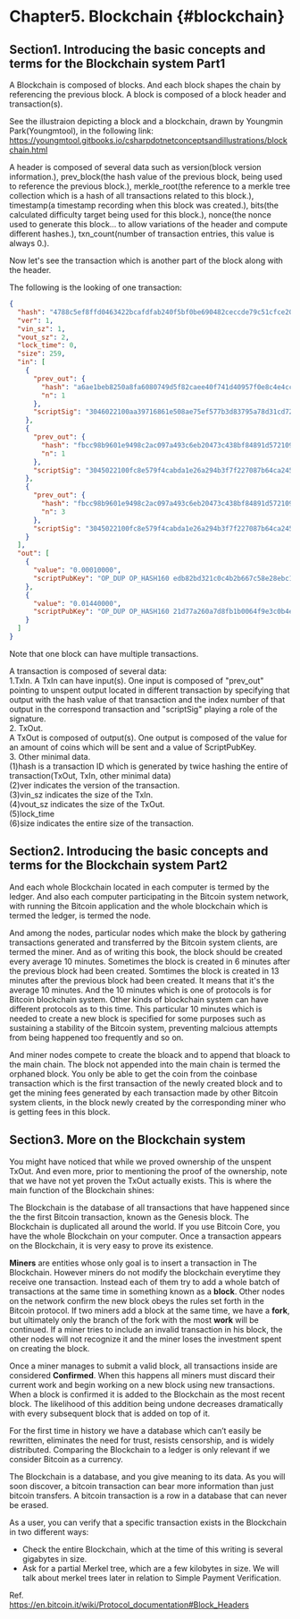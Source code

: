# Chapter5. Blockchain {#blockchain}

## Section1. Introducing the basic concepts and terms for the Blockchain system Part1 

A Blockchain is composed of blocks. And each block shapes the chain by referencing the previous block. A block is composed of a block header and transaction(s). 

See the illustraion depicting a block and a blockchain, drawn by Youngmin Park(Youngmtool), in the following link:
https://youngmtool.gitbooks.io/csharpdotnetconceptsandillustrations/blockchain.html

A header is composed of several data such as version(block version information.), prev_block(the hash value of the previous block, being used to reference the previous block.), merkle_root(the reference to a merkle tree collection which is a hash of all transactions related to this block.), timestamp(a timestamp recording when this block was created.), bits(the calculated difficulty target being used for this block.), nonce(the nonce used to generate this block… to allow variations of the header and compute different hashes.), txn_count(number of transaction entries, this value is always 0.).


Now let's see the transaction which is another part of the block along with the header.

The following is the looking of one transaction:  
```json
{
  "hash": "4788c5ef8ffd0463422bcafdfab240f5bf0be690482ceccde79c51cfce209edd",
  "ver": 1,
  "vin_sz": 1,
  "vout_sz": 2,
  "lock_time": 0,
  "size": 259,
  "in": [
    {
      "prev_out": {
        "hash": "a6ae1beb8250a8fa6080749d5f82caee40f741d40957f0e8c4e4cc88830672ad",
        "n": 1
      },
      "scriptSig": "3046022100aa39716861e508ae75ef577b3d83795a78d31cd72af0310b12ef8084cc16c9b8022100da72f62cdbd1b8d41cb4f8090e8c3b2929714279b3570962351dfbb739c2724601 0485c05717a0d35b2931c1395e9dcfffed3e67decff429477c48f6352da314c109ce0074bd1b991dd462ba16dbe9e4227193d35cc9342ea67f1b481054e345eef0"
    },
	{
      "prev_out": {
        "hash": "fbcc98b9601e9498c2ac097a493c6eb20473c438bf84891d572109335792198d",
        "n": 1
      },
      "scriptSig": "3045022100fc8e579f4cabda1e26a294b3f7f227087b64ca2451155b8747bd1f6c96780d6d022041912d38512030e1ec1d3df6b8d91d8b9aa4c564642fd7cafc48f97fd550100101 0482d593f88a39160eaed14470ee4dad283c29e88d9abb904f953115b1a93d6f3881d6f8c29c53ddb30b2d1c6b657068d60a93ed240d5efca247836f6395807bcd"
    },
	{
      "prev_out": {
        "hash": "fbcc98b9601e9498c2ac097a493c6eb20473c438bf84891d572109335792198d",
        "n": 3
      },
      "scriptSig": "3045022100fc8e579f4cabda1e26a294b3f7f227087b64ca2451155b8747bd1f6c96780d6d022041912d38512030e1ec1d3df6b8d91d8b9aa4c564642fd7cafc48f97fd550100101 0482d593f88a39160eaed14470ee4dad283c29e88d9abb904f953115b1a93d6f3881d6f8c29c53ddb30b2d1c6b657068d60a93ed240d5efca247836f6395807bcd"
    }
  ],
  "out": [
    {
      "value": "0.00010000",
      "scriptPubKey": "OP_DUP OP_HASH160 edb82bd321c0c4b2b667c58e28ebc113d9bb38cd OP_EQUALVERIFY OP_CHECKSIG"
    },
    {
      "value": "0.01440000",
      "scriptPubKey": "OP_DUP OP_HASH160 21d77a260a7d8fb1b0064f9e3c0b4e46a44e8199 OP_EQUALVERIFY OP_CHECKSIG"
    }
  ]
}
```
Note that one block can have multiple transactions.

A transaction is composed of several data:  
1.TxIn.
A TxIn can have input(s). One input is composed of "prev_out" pointing to unspent output located in different transaction by specifying that output with the hash value of that transaction and the index number of that output in the correspond transaction and "scriptSig" playing a role of the signature.  
2. TxOut.  
A TxOut is composed of output(s). One output is composed of the value for an amount of coins which will be sent and a value of ScriptPubKey.  
3. Other minimal data.  
(1)hash is a transaction ID which is generated by twice hashing the entire of transaction(TxOut, TxIn, other minimal data)  
(2)ver indicates the version of the transaction.  
(3)vin_sz indicates the size of the TxIn.  
(4)vout_sz indicates the size of the TxOut.  
(5)lock_time  
(6)size indicates the entire size of the transaction.


## Section2. Introducing the basic concepts and terms for the Blockchain system Part2

And each whole Blockchain located in each computer is termed by the ledger. And also each computer participating in the Bitcoin system network, with running the Bitcoin application and the whole blockchain which is termed the ledger, is termed the node.  

And among the nodes, particular nodes which make the block by gathering transactions generated and transferred by the Bitcoin system clients, are termed the miner. And as of writing this book, the block should be created every average 10 minutes. Sometimes the block is created in 6 minutes after the previous block had been created. Somtimes the block is created in 13 minutes after the previous block had been created. It means that it's the average 10 minutes. And the 10 minutes which is one of protocols is for Bitcoin blockchain system. Other kinds of blockchain system can have different protocols as to this time. This particular 10 minutes which is needed to create a new block is specified for some purposes such as sustaining a stability of the Bitcoin system, preventing malcious attempts from being happened too frequently and so on.  

And miner nodes compete to create the bloack and to append that bloack to the main chain. The block not appended into the main chain is termed the orphaned block. You only be able to get the coin from the coinbase transaction which is the first transaction of the newly created block and to get the mining fees generated by each transaction made by other Bitcoin system clients, in the block newly created by the corresponding miner who is getting fees in this block.


## Section3. More on the Blockchain system

You might have noticed that while we proved ownership of the unspent TxOut. And even more, prior to mentioning the proof of the ownership, note that we have not yet proven the TxOut actually exists. This is where the main function of the Blockchain shines:

The Blockchain is the database of all transactions that have happened since the the first Bitcoin transaction, known as the Genesis block. The Blockchain is duplicated all around the world. If you use Bitcoin Core, you have the whole Blockchain on your computer. Once a transaction appears on the Blockchain, it is very easy to prove its existence.

**Miners** are entities whose only goal is to insert a transaction in The Blockchain. However miners do not modify the blockchain everytime they receive one transaction. Instead each of them try to add a whole batch of transactions at the same time in something known as a **block**. Other nodes on the network confirm the new block obeys the rules set forth in the Bitcoin protocol. If two miners add a block at the same time, we have a **fork**, but ultimately only the branch of the fork with the most **work** will be continued. If a miner tries to include an invalid transaction in his block, the other nodes will not recognize it and the miner loses the investment spent on creating the block.

Once a miner manages to submit a valid block, all transactions inside are considered **Confirmed**. When this happens all miners must discard their current work and begin working on a new block using new transactions. When a block is confirmed it is added to the Blockchain as the most recent block. The likelihood of this addition being undone decreases dramatically with every subsequent block that is added on top of it.

For the first time in history we have a database which can’t easily be rewritten, eliminates the need for trust, resists censorship, and is widely distributed. Comparing the Blockchain to a ledger is only relevant if we consider Bitcoin as a currency.

The Blockchain is a database, and you give meaning to its data. As you will soon discover, a bitcoin transaction can bear more information than just bitcoin transfers. A bitcoin transaction is a row in a database that can never be erased.

As a user, you can verify that a specific transaction exists in the Blockchain in two different ways:

*   Check the entire Blockchain, which at the time of this writing is several gigabytes in size.
*   Ask for a partial Merkel tree, which are a few kilobytes in size. We will talk about merkel trees later in relation to Simple Payment Verification.


Ref.  
https://en.bitcoin.it/wiki/Protocol_documentation#Block_Headers
